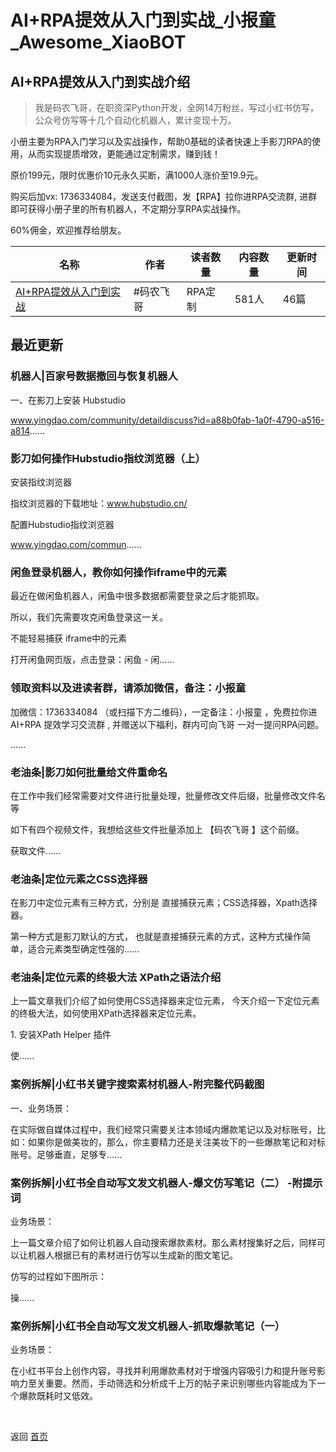 # AI+RPA提效从入门到实战_小报童_Awesome_XiaoBOT

## AI+RPA提效从入门到实战介绍
> 我是码农飞哥，在职资深Python开发，全网14万粉丝，写过小红书仿写，公众号仿写等十几个自动化机器人，累计变现十万。    
    
小册主要为RPA入门学习以及实战操作，帮助0基础的读者快速上手影刀RPA的使用，从而实现提质增效，更能通过定制需求，赚到钱！    
    
原价199元，限时优惠价10元永久买断，满1000人涨价至19.9元。    
    
购买后加vx: 1736334084，发送支付截图，发【RPA】拉你进RPA交流群, 进群即可获得小册子里的所有机器人，不定期分享RPA实战操作。    
    
60%佣金，欢迎推荐给朋友。  
  


|名称|作者|读者数量|内容数量|更新时间|
|---|---|---|---|---|
|[AI+RPA提效从入门到实战](https://xiaobot.net/p/feige1024?refer=0b133df9-27dc-423b-8101-639049001c13)|#码农飞哥 | RPA定制|581人|46篇|2024-11-09|

## 最近更新
### 机器人|百家号数据撤回与恢复机器人

一、在影刀上安装 Hubstudio

www.yingdao.com/community/detaildiscuss?id=a88b0fab-1a0f-4790-a516-a814......

### 影刀如何操作Hubstudio指纹浏览器（上）

安装指纹浏览器

指纹浏览器的下载地址：www.hubstudio.cn/

配置Hubstudio指纹浏览器

www.yingdao.com/commun......

### 闲鱼登录机器人，教你如何操作iframe中的元素

最近在做闲鱼机器人，闲鱼中很多数据都需要登录之后才能抓取。

所以，我们先需要攻克闲鱼登录这一关。

不能轻易捕获 iframe中的元素

打开闲鱼网页版，点击登录：闲鱼 - 闲......

### 领取资料以及进读者群，请添加微信，备注：小报童

加微信：1736334084 （或扫描下方二维码），一定备注：小报童 ，免费拉你进 AI+RPA 提效学习交流群 , 并赠送以下福利，群内可向飞哥
一对一提问RPA问题。

......

### 老油条|影刀如何批量给文件重命名

在工作中我们经常需要对文件进行批量处理，批量修改文件后缀，批量修改文件名等

如下有四个视频文件，我想给这些文件批量添加上 【码农飞哥 】这个前缀。

获取文件......

### 老油条|定位元素之CSS选择器

在影刀中定位元素有三种方式，分别是 直接捕获元素；CSS选择器，Xpath选择器。

第一种方式是影刀默认的方式， 也就是直接捕获元素的方式，这种方式操作简单，适合元素类型确定性强的......

### 老油条|定位元素的终极大法 XPath之语法介绍

上一篇文章我们介绍了如何使用CSS选择器来定位元素， 今天介绍一下定位元素的终极大法，如何使用XPath选择器来定位元素。

1\. 安装XPath Helper 插件

使......

### 案例拆解|小红书关键字搜索素材机器人-附完整代码截图

一、业务场景：

在实际做自媒体过程中，我们经常只需要关注本领域内爆款笔记以及对标账号，比如：如果你是做美妆的，那么，你主要精力还是关注美妆下的一些爆款笔记和对标账号。足够垂直，足够专......

### 案例拆解|小红书全自动写文发文机器人-爆文仿写笔记（二） -附提示词

业务场景：

上一篇文章介绍了如何让机器人自动搜索爆款素材。那么素材搜集好之后，同样可以让机器人根据已有的素材进行仿写以生成新的图文笔记。

仿写的过程如下图所示：

操......

### 案例拆解|小红书全自动写文发文机器人-抓取爆款笔记（一）

业务场景：

在小红书平台上创作内容，寻找并利用爆款素材对于增强内容吸引力和提升账号影响力至关重要。然而，手动筛选和分析成千上万的帖子来识别哪些内容能成为下一个爆款既耗时又低效。


<a href="https://github.com/Reno9527/awesome-xiaobot" style="color: white; text-decoration: none;">awesome-xiaobot</a>

返回 [首页](../README.md)

